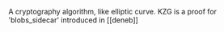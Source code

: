 A cryptography algorithm, like elliptic curve. KZG is a proof for 'blobs_sidecar' introduced in [[deneb]]